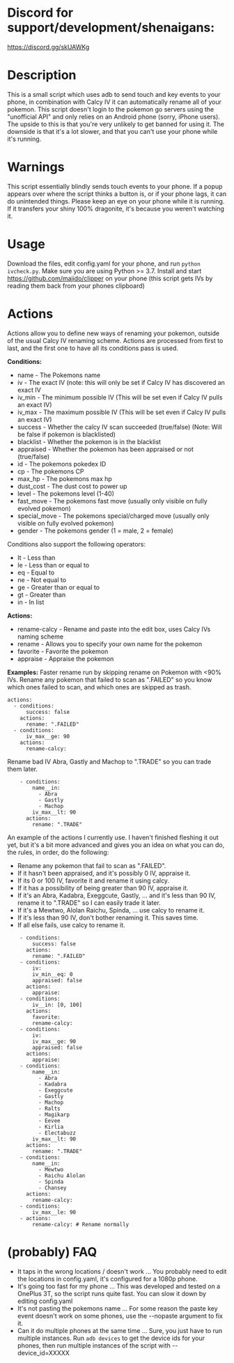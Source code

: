 # Discord for support/development/shenaigans:
https://discord.gg/skUAWKg

# Description
This is a small script which uses adb to send touch and key events to your phone, in combination with Calcy IV it can automatically rename all of your pokemon. This script doesn't login to the pokemon go servers using the "unofficial API" and only relies on an Android phone (sorry, iPhone users). The upside to this is that you're very unlikely to get banned for using it. The downside is that it's a lot slower, and that you can't use your phone while it's running.

# Warnings
This script essentially blindly sends touch events to your phone. If a popup appears over where the script thinks a button is, or if your phone lags, it can do unintended things. Please keep an eye on your phone while it is running. If it transfers your shiny 100% dragonite, it's because you weren't watching it.

# Usage
Download the files, edit config.yaml for your phone, and run `python ivcheck.py`. Make sure you are using Python >= 3.7. Install and start https://github.com/majido/clipper on your phone (this script gets IVs by reading them back from your phones clipboard)

# Actions
Actions allow you to define new ways of renaming your pokemon, outside of the usual Calcy IV renaming scheme. Actions are processed from first to last, and the first one to have all its conditions pass is used.

**Conditions:**
- name - The Pokemons name
- iv - The exact IV (note: this will only be set if Calcy IV has discovered an exact IV
- iv_min - The minimum possible IV (This will be set even if Calcy IV pulls an exact IV)
- iv_max - The maximum possible IV (This will be set even if Calcy IV pulls an exact IV)
- success - Whether the calcy IV scan succeeded (true/false) (Note: Will be false if pokemon is blacklisted)
- blacklist - Whether the pokemon is in the blacklist
- appraised - Whether the pokemon has been appraised or not (true/false)
- id - The pokemons pokedex ID
- cp - The pokemons CP
- max_hp - The pokemons max hp
- dust_cost - The dust cost to power up
- level - The pokemons level (1-40)
- fast_move - The pokemons fast move (usually only visible on fully evolved pokemon)
- special_move - The pokemons special/charged move (usually only visible on fully evolved pokemon)
- gender - The pokemons gender (1 = male, 2 = female)

Conditions also support the following operators:
- lt - Less than
- le - Less than or equal to
- eq - Equal to
- ne - Not equal to
- ge - Greater than or equal to
- gt - Greater than
- in - In list

**Actions:**
- rename-calcy - Rename and paste into the edit box, uses Calcy IVs naming scheme
- rename - Allows you to specify your own name for the pokemon
- favorite - Favorite the pokemon
- appraise - Appraise the pokemon

**Examples:**
Faster rename run by skipping rename on Pokemon with <90% IVs. Rename any pokemon that failed to scan as ".FAILED" so you know which ones failed to scan, and which ones are skipped as trash.

```
actions:
  - conditions:
      success: false
    actions:
      rename: ".FAILED"
  - conditions:
      iv_max__ge: 90
    actions:
      rename-calcy:
```

Rename bad IV Abra, Gastly and Machop to ".TRADE" so you can trade them later.
```
    - conditions:
        name__in: 
          - Abra
          - Gastly
          - Machop
        iv_max__lt: 90
      actions:
        rename: ".TRADE"
```

An example of the actions I currently use. I haven't finished fleshing it out yet, but it's a bit more advanced and gives you an idea on what you can do, the rules, in order, do the following:

- Rename any pokemon that fail to scan as ".FAILED".
- If it hasn't been appraised, and it's possibly 0 IV, appraise it.
- If its 0 or 100 IV, favorite it and rename it using calcy.
- If it has a possibility of being greater than 90 IV, appraise it.
- If it's an Abra, Kadabra, Exeggcute, Gastly, ... and it's less than 90 IV, rename it to ".TRADE" so I can easily trade it later.
- If it's a Mewtwo, Alolan Raichu, Spinda, ... use calcy to rename it.
- If it's less than 90 IV, don't bother renaming it. This saves time.
- If all else fails, use calcy to rename it.

```actions:
    - conditions:
        success: false
      actions:
        rename: ".FAILED"
    - conditions:
        iv:
        iv_min__eq: 0
        appraised: false
      actions:
        appraise:
    - conditions:
        iv__in: [0, 100]
      actions:
        favorite:
        rename-calcy:
    - conditions:
        iv:
        iv_max__ge: 90
        appraised: false
      actions:
        appraise:
    - conditions:
        name__in:
          - Abra
          - Kadabra
          - Exeggcute
          - Gastly
          - Machop
          - Ralts
          - Magikarp
          - Eevee
          - Kirlia
          - Electabuzz
        iv_max__lt: 90
      actions:
        rename: ".TRADE"
    - conditions:
        name__in: 
          - Mewtwo
          - Raichu Alolan
          - Spinda
          - Chansey
      actions:
        rename-calcy:
    - conditions:
        iv_max__le: 90
    - actions:
        rename-calcy: # Rename normally
```



# (probably) FAQ
* It taps in the wrong locations / doesn't work
... You probably need to edit the locations in config.yaml, it's configured for a 1080p phone.
* It's going too fast for my phone
... This was developed and tested on a OnePlus 3T, so the script runs quite fast. You can slow it down by editing config.yaml
* It's not pasting the pokemons name
... For some reason the paste key event doesn't work on some phones, use the --nopaste argument to fix it.
* Can it do multiple phones at the same time
... Sure, you just have to run multiple instances. Run `adb devices` to get the device ids for your phones, then run multiple instances of the script with --device_id=XXXXX
